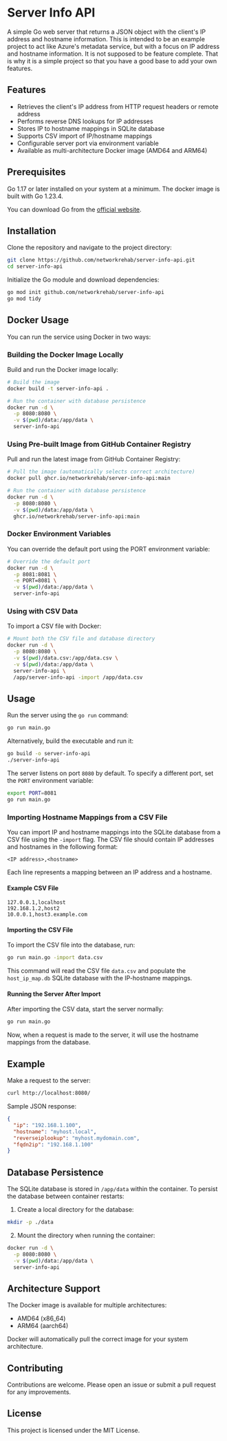 # Server Info API

A simple Go web server that returns a JSON object with the client's IP address and hostname information. This is intended to be an example project to act like Azure's metadata service, but with a focus on IP address and hostname information. It is not supposed to be feature complete. That is why it is a simple project so that you have a good base to add your own features.

## Features

- Retrieves the client's IP address from HTTP request headers or remote address
- Performs reverse DNS lookups for IP addresses
- Stores IP to hostname mappings in SQLite database
- Supports CSV import of IP/hostname mappings
- Configurable server port via environment variable
- Available as multi-architecture Docker image (AMD64 and ARM64)

## Prerequisites

Go 1.17 or later installed on your system at a minimum. The docker image is built with Go 1.23.4.  

You can download Go from the [official website](https://golang.org/dl/).

## Installation

Clone the repository and navigate to the project directory:

```bash
git clone https://github.com/networkrehab/server-info-api.git
cd server-info-api
```

Initialize the Go module and download dependencies:

```bash
go mod init github.com/networkrehab/server-info-api
go mod tidy
```

## Docker Usage

You can run the service using Docker in two ways:

### Building the Docker Image Locally

Build and run the Docker image locally:

```bash
# Build the image
docker build -t server-info-api .

# Run the container with database persistence
docker run -d \
  -p 8080:8080 \
  -v $(pwd)/data:/app/data \
  server-info-api
```

### Using Pre-built Image from GitHub Container Registry

Pull and run the latest image from GitHub Container Registry:

```bash
# Pull the image (automatically selects correct architecture)
docker pull ghcr.io/networkrehab/server-info-api:main

# Run the container with database persistence
docker run -d \
  -p 8080:8080 \
  -v $(pwd)/data:/app/data \
  ghcr.io/networkrehab/server-info-api:main
```

### Docker Environment Variables

You can override the default port using the PORT environment variable:

```bash
# Override the default port
docker run -d \
  -p 8081:8081 \
  -e PORT=8081 \
  -v $(pwd)/data:/app/data \
  server-info-api
```

### Using with CSV Data

To import a CSV file with Docker:

```bash
# Mount both the CSV file and database directory
docker run -d \
  -p 8080:8080 \
  -v $(pwd)/data.csv:/app/data.csv \
  -v $(pwd)/data:/app/data \
  server-info-api \
  /app/server-info-api -import /app/data.csv
```

## Usage

Run the server using the `go run` command:

```bash
go run main.go
```

Alternatively, build the executable and run it:

```bash
go build -o server-info-api
./server-info-api
```

The server listens on port `8080` by default. To specify a different port, set the `PORT` environment variable:

```bash
export PORT=8081
go run main.go
```

### Importing Hostname Mappings from a CSV File

You can import IP and hostname mappings into the SQLite database from a CSV file using the `-import` flag. The CSV file should contain IP addresses and hostnames in the following format:

```csv
<IP address>,<hostname>
```

Each line represents a mapping between an IP address and a hostname.

#### Example CSV File

```csv
127.0.0.1,localhost
192.168.1.2,host2
10.0.0.1,host3.example.com
```

#### Importing the CSV File

To import the CSV file into the database, run:

```bash
go run main.go -import data.csv
```

This command will read the CSV file `data.csv` and populate the `host_ip_map.db` SQLite database with the IP-hostname mappings.

#### Running the Server After Import

After importing the CSV data, start the server normally:

```bash
go run main.go
```

Now, when a request is made to the server, it will use the hostname mappings from the database.

## Example

Make a request to the server:

```bash
curl http://localhost:8080/
```

Sample JSON response:

```json
{
  "ip": "192.168.1.100",
  "hostname": "myhost.local",
  "reverseiplookup": "myhost.mydomain.com",
  "fqdn2ip": "192.168.1.100"
}
```

## Database Persistence

The SQLite database is stored in `/app/data` within the container. To persist the database between container restarts:

1. Create a local directory for the database:
```bash
mkdir -p ./data
```

2. Mount the directory when running the container:
```bash
docker run -d \
  -p 8080:8080 \
  -v $(pwd)/data:/app/data \
  server-info-api
```

## Architecture Support

The Docker image is available for multiple architectures:
- AMD64 (x86_64)
- ARM64 (aarch64)

Docker will automatically pull the correct image for your system architecture.

## Contributing

Contributions are welcome. Please open an issue or submit a pull request for any improvements.

## License

This project is licensed under the MIT License.
